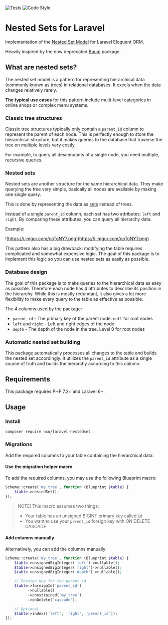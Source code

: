 ![Tests](https://github.com/nXu/laravel-nestedset/workflows/Tests/badge.svg)
![Code Style](https://github.com/nXu/laravel-nestedset/workflows/Code%20Style/badge.svg)

# Nested Sets for Laravel 
Implementation of the 
[Nested Set Model](https://en.wikipedia.org/wiki/Nested_set_model) for 
Laravel Eloquent ORM.

Heavily inspired by the now deprecated [Baum](https://github.com/etrepat/baum)
package.

## What are nested sets?
The nested set model is a pattern for representing hierarchical data (commonly
known as trees) in relational databases. It excels when the data changes 
relatively rarely. 

**The typical use cases** for this pattern include multi-level categories in
online shops or complex menu systems.  

### Classic tree structures
Classic tree structures typically only contain a `parent_id` column to represent
the parent of each node. This is perfectly enough to store the hierarchical
structure, but it makes queries to the database that traverse the tree on 
multiple levels very costly. 

For example, to query all descendants of a single node, you need multiple, 
recursive queries.

### Nested sets
Nested sets are another structure for the same hierarchical data. They make
querying the tree very simple, basically all nodes are available by making one
single query.

This is done by representing the data as
[sets](https://en.wikipedia.org/wiki/Set_(mathematics)) instead of trees.

Instead of a single `parent_id` column, each set has two attributes: `left`
and `right`. By comparing these attributes, you can query all hierarchy data.

Example:

![https://i.imgur.com/coToNY7.png](https://i.imgur.com/coToNY7.png)

This pattern also has a big drawback: modifying the table requires complicated
and somewhat expensive logic. The goal of this package is to implement this
logic so you can use nested sets as easily as possible. 

### Database design
The goal of this package is to make queries to the hierarchical data as easy as
possible. Therefore each node has 4 attributes to describe its position in 
the hierarchy. While this is mostly redundant, it also gives a lot more
flexibility to make every query to the table as effective as possible.

The 4 columns used by the package:
- `parent_id` - The primary key of the parent node. `null` for root nodes
- `left` and `right` - Left and right edges of the node
- `depth` - The depth of the node in the tree. Level 0 for root nodes

### Automatic nested set building
This package automatically processes all changes to the table and builds the
nested set accordingly. It utilizes the `parent_id` attribute as a single source
of truth and builds the hierarchy according to this column. 

## Requirements
This package requires PHP 7.2+ and Laravel 6+.

## Usage

### Install
```
composer require nxu/laravel-nestedset
```

### Migrations
Add the required columns to your table containing the hierarchical data.

#### Use the migration helper macro
To add the required columns, you may use the following Blueprint macro:

```php
Schema::create('my_tree', function (Blueprint $table) {
    $table->nestedSet();
});
```

> NOTE!
> This macro assumes two things:
> - Your table has an unsigned BIGINT primary key called `id`
> - You want to use your `parent_id` foreign key with ON DELETE CASCADE  

#### Add columns manually
Alternatively, you can add the columns manually:

```php
Schema::create('my_tree', function (Blueprint $table) {
    $table->unsignedBigInteger('left')->nullable();
    $table->unsignedBigInteger('right')->nullable();
    $table->unsignedBigInteger('depth')->nullable();

    // Foreign key for the parent id
    $table->foreignId('parent_id')
          ->nullable()
          ->constrained('my_tree')
          ->onDelete('cascade');

    // Optional
    $table->index(['left', 'right', 'parent_id']);
});
```

